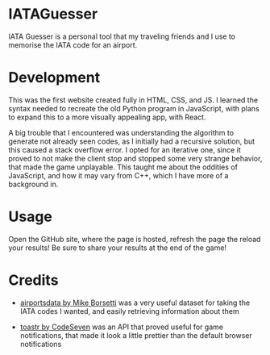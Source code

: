 # IATAGuesser
IATA Guesser is a personal tool that my traveling friends and I use to memorise the IATA code for an airport.

# Development
This was the first website created fully in HTML, CSS, and JS. I learned the syntax needed to recreate the old Python program in JavaScript, with plans to expand this to a more visually appealing app, with React.

A big trouble that I encountered was understanding the algorithm to generate not already seen codes, as I initially had a recursive solution, but this caused a stack overflow error. I opted for an iterative one, since it proved to not make the client stop and stopped some very strange behavior, that made the game unplayable. This taught me about the oddities of JavaScript, and how it may vary from C++, which I have more of a background in.

# Usage
Open the GitHub site, where the page is hosted, refresh the page the reload your results! Be sure to share your results at the end of the game!

# Credits
- [airportsdata by Mike Borsetti](https://github.com/mborsetti/airportsdata) was a very useful dataset for taking the IATA codes I wanted, and easily retrieving information about them

- [toastr by CodeSeven](https://github.com/CodeSeven/toastr) was an API that proved useful for game notifications, that made it look a little prettier than the default browser notifications


